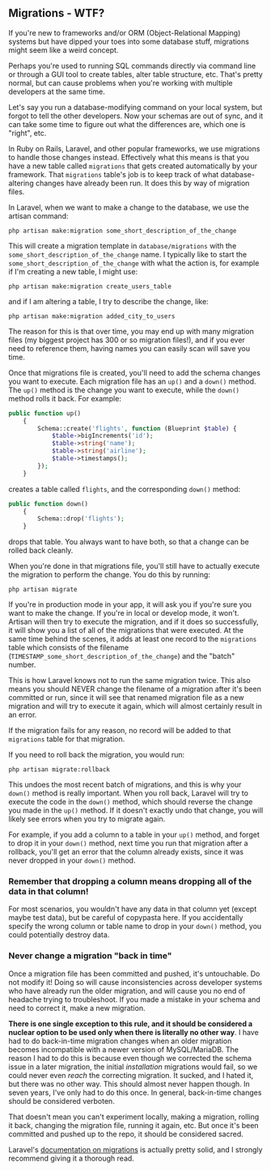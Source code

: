 ## Migrations - WTF?

If you're new to frameworks and/or ORM (Object-Relational Mapping) systems but have dipped your toes into some database stuff, migrations might seem like a weird concept. 

Perhaps you're used to running SQL commands directly via command line or through a GUI tool to create tables, alter table structure, etc. That's pretty normal, but can cause problems when you're working with multiple developers at the same time. 

Let's say you run a database-modifying command on your local system, but forgot to tell the other developers. Now your schemas are out of sync, and it can take some time to figure out what the differences are, which one is "right", etc.

In Ruby on Rails, Laravel, and other popular frameworks, we use migrations to handle those changes instead. Effectively what this means is that you have a new table called `migrations` that gets created automatically by your framework. That `migrations` table's job is to keep track of what database-altering changes have already been run. It does this by way of migration files. 

In Laravel, when we want to make a change to the database, we use the artisan command:

```
php artisan make:migration some_short_description_of_the_change
```

This will create a migration template in `database/migrations` with the `some_short_description_of_the_change` name. I typically like to start the `some_short_description_of_the_change` with what the action is, for example if I'm creating a new table, I might use:

```
php artisan make:migration create_users_table
```

and if I am altering a table, I try to describe the change, like:

```
php artisan make:migration added_city_to_users
```

The reason for this is that over time, you may end up with many migration files (my biggest project has 300 or so migration files!), and if you ever need to reference them, having names you can easily scan will save you time. 

Once that migrations file is created, you'll need to add the schema changes you want to execute. Each migration file has an `up()` and a `down()` method. The `up()` method is the change you want to execute, while the `down()` method rolls it back. For example:

```php
public function up()
    {
        Schema::create('flights', function (Blueprint $table) {
            $table->bigIncrements('id');
            $table->string('name');
            $table->string('airline');
            $table->timestamps();
        });
    }
```

creates a table called `flights`, and the corresponding `down()` method:

```php
public function down()
    {
        Schema::drop('flights');
    }
```

drops that table. You always want to have both, so that a change can be rolled back cleanly. 

When you're done in that migrations file, you'll still have to actually execute the migration to perform the change. You do this by running:

```
php artisan migrate
```

If you're in production mode in your app, it will ask you if you're sure you want to make the change. If you're in local or develop mode, it won't. Artisan will then try to execute the migration, and if it does so successfully, it will show you a list of all of the migrations that were executed. At the same time behind the scenes, it adds at least one record to the `migrations` table which consists of the filename (`TIMESTAMP_some_short_description_of_the_change`) and the "batch" number. 

This is how Laravel knows not to run the same migration twice. This also means you should NEVER change the filename of a migration after it's been committed or run, since it will see that renamed migration file as a new migration and will try to execute it again, which will almost certainly result in an error.

If the migration fails for any reason, no record will be added to that `migrations` table for that migration.

If you need to roll back the migration, you would run:

```
php artisan migrate:rollback
```

This undoes the most recent batch of migrations, and this is why your `down()` method is really important. When you roll back, Laravel will try to execute the code in the `down()` method, which should reverse the change you made in the `up()` method. If it doesn't exactly undo that change, you will likely see errors when you try to migrate again.

For example, if you add a column to a table in your `up()` method, and forget to drop it in your `down()` method, next time you run that migration after a rollback, you'll get an error that the column already exists, since it was never dropped in your `down()` method.

### Remember that dropping a column means dropping all of the data in that column!

For most scenarios, you wouldn't have any data in that column yet (except maybe test data), but be careful of copypasta here. If you accidentally specify the wrong column or table name to drop in your `down()` method, you could potentially destroy data.

### Never change a migration "back in time" 

Once a migration file has been committed and pushed, it's untouchable. Do not modify it! Doing so will cause inconsistencies across developer systems who have already run the older migration, and will cause you no end of headache trying to troubleshoot. If you made a mistake in your schema and need to correct it, make a new migration. 

__There is one single exception to this rule, and it should be considered a nuclear option to be used only when there is literally no other way__. I have had to do back-in-time migration changes when an older migration becomes incompatible with a newer version of MySQL/MariaDB. The reason I had to do this is because even though we corrected the schema issue in a later migration, the initial *installation* migrations would fail, so we could never even *reach* the correcting migration. It sucked, and I hated it, but there was no other way. This should almost never happen though. In seven years, I've only had to do this once. In general, back-in-time changes should be considered verboten. 

That doesn't mean you can't experiment locally, making a migration, rolling it back, changing the migration file, running it again, etc. But once it's been committed and pushed up to the repo, it should be considered sacred.

Laravel's [documentation on migrations](https://laravel.com/docs/5.7/migrations) is actually pretty solid, and I strongly recommend giving it a thorough read. 


